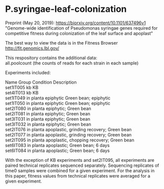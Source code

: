 # P.syringae-leaf-colonization

Preprint (May 20, 2019):
https://biorxiv.org/content/10.1101/637496v1  
"Genome-wide identification of Pseudomonas syringae genes required for competitive fitness during colonization of the leaf surface and apoplast"  

The best way to view the data is in the Fitness Browser  
http://fit.genomics.lbl.gov/

This respository contains the additional data:  
all.poolcount (the counts of reads for each strain in each sample)

Experiments included:

Name	Group	Condition	Description  
set1IT005	kb		KB  
set4IT013	kb		KB  
set1IT049	in planta	epiphytic	Green bean; epiphytic  
set1IT050	in planta	epiphytic	Green bean; epiphytic  
set2IT080	in planta		epiphytic; Green bean  
set2IT081	in planta		epiphytic; Green bean  
set3IT031	in planta		epiphytic; Green bean  
set3IT032	in planta		epiphytic; Green bean  
set2IT076	in planta		apoplastic, grinding recovery; Green bean  
set2IT077	in planta		apoplastic, grinding recovery; Green bean  
set2IT095	in planta		apoplastic, chopping recovery; Green bean  
set6IT083	in planta		apoplastic; Green bean; 6 days  
set6IT084	in planta		apoplastic; Green bean; 6 days  


With the exception of KB experiments and set2IT095, all experiments are paired technical replicates sequenced separately.
Sequencing replicates of time0 samples were combined for a given experiment. 
For the analysis in this paper, fitness values from technical replicates were averaged for a given experiment. 
